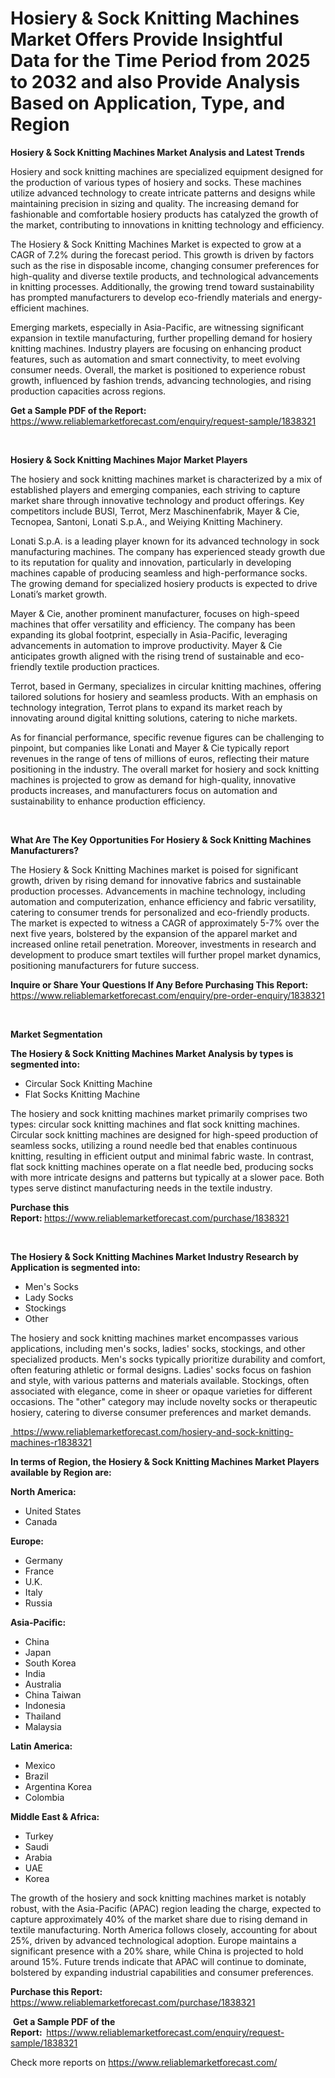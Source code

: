 <p><h1>Hosiery & Sock Knitting Machines Market Offers Provide Insightful Data for the Time Period from 2025 to 2032 and also Provide Analysis Based on Application, Type, and Region</h1></p><p><strong>Hosiery & Sock Knitting Machines Market Analysis and Latest Trends</strong></p>
<p><p>Hosiery and sock knitting machines are specialized equipment designed for the production of various types of hosiery and socks. These machines utilize advanced technology to create intricate patterns and designs while maintaining precision in sizing and quality. The increasing demand for fashionable and comfortable hosiery products has catalyzed the growth of the market, contributing to innovations in knitting technology and efficiency.</p><p>The Hosiery & Sock Knitting Machines Market is expected to grow at a CAGR of 7.2% during the forecast period. This growth is driven by factors such as the rise in disposable income, changing consumer preferences for high-quality and diverse textile products, and technological advancements in knitting processes. Additionally, the growing trend toward sustainability has prompted manufacturers to develop eco-friendly materials and energy-efficient machines.</p><p>Emerging markets, especially in Asia-Pacific, are witnessing significant expansion in textile manufacturing, further propelling demand for hosiery knitting machines. Industry players are focusing on enhancing product features, such as automation and smart connectivity, to meet evolving consumer needs. Overall, the market is positioned to experience robust growth, influenced by fashion trends, advancing technologies, and rising production capacities across regions.</p></p>
<p><strong>Get a Sample PDF of the Report:&nbsp;</strong> <a href="https://www.reliablemarketforecast.com/enquiry/request-sample/1838321?utm_campaign=2395&utm_medium=2&utm_source=Github&utm_content=ia&utm_term=28022025&utm_id=hosiery-sock-knitting-machines">https://www.reliablemarketforecast.com/enquiry/request-sample/1838321</a></p>
<p>&nbsp;</p>
<p><strong>Hosiery & Sock Knitting Machines Major Market Players</strong></p>
<p><p>The hosiery and sock knitting machines market is characterized by a mix of established players and emerging companies, each striving to capture market share through innovative technology and product offerings. Key competitors include BUSI, Terrot, Merz Maschinenfabrik, Mayer & Cie, Tecnopea, Santoni, Lonati S.p.A., and Weiying Knitting Machinery.</p><p>Lonati S.p.A. is a leading player known for its advanced technology in sock manufacturing machines. The company has experienced steady growth due to its reputation for quality and innovation, particularly in developing machines capable of producing seamless and high-performance socks. The growing demand for specialized hosiery products is expected to drive Lonati’s market growth.</p><p>Mayer & Cie, another prominent manufacturer, focuses on high-speed machines that offer versatility and efficiency. The company has been expanding its global footprint, especially in Asia-Pacific, leveraging advancements in automation to improve productivity. Mayer & Cie anticipates growth aligned with the rising trend of sustainable and eco-friendly textile production practices.</p><p>Terrot, based in Germany, specializes in circular knitting machines, offering tailored solutions for hosiery and seamless products. With an emphasis on technology integration, Terrot plans to expand its market reach by innovating around digital knitting solutions, catering to niche markets.</p><p>As for financial performance, specific revenue figures can be challenging to pinpoint, but companies like Lonati and Mayer & Cie typically report revenues in the range of tens of millions of euros, reflecting their mature positioning in the industry. The overall market for hosiery and sock knitting machines is projected to grow as demand for high-quality, innovative products increases, and manufacturers focus on automation and sustainability to enhance production efficiency.</p></p>
<p>&nbsp;</p>
<p><strong>What Are The Key Opportunities For Hosiery & Sock Knitting Machines Manufacturers?</strong></p>
<p><p>The Hosiery & Sock Knitting Machines market is poised for significant growth, driven by rising demand for innovative fabrics and sustainable production processes. Advancements in machine technology, including automation and computerization, enhance efficiency and fabric versatility, catering to consumer trends for personalized and eco-friendly products. The market is expected to witness a CAGR of approximately 5-7% over the next five years, bolstered by the expansion of the apparel market and increased online retail penetration. Moreover, investments in research and development to produce smart textiles will further propel market dynamics, positioning manufacturers for future success.</p></p>
<p><strong>Inquire or Share Your Questions If Any Before Purchasing This Report:</strong> <a href="https://www.reliablemarketforecast.com/enquiry/pre-order-enquiry/1838321?utm_campaign=2395&utm_medium=2&utm_source=Github&utm_content=ia&utm_term=28022025&utm_id=hosiery-sock-knitting-machines">https://www.reliablemarketforecast.com/enquiry/pre-order-enquiry/1838321</a></p>
<p>&nbsp;</p>
<p><strong>Market Segmentation</strong></p>
<p><strong>The Hosiery & Sock Knitting Machines Market Analysis by types is segmented into:</strong></p>
<p><ul><li>Circular Sock Knitting Machine</li><li>Flat Socks Knitting Machine</li></ul></p>
<p><p>The hosiery and sock knitting machines market primarily comprises two types: circular sock knitting machines and flat sock knitting machines. Circular sock knitting machines are designed for high-speed production of seamless socks, utilizing a round needle bed that enables continuous knitting, resulting in efficient output and minimal fabric waste. In contrast, flat sock knitting machines operate on a flat needle bed, producing socks with more intricate designs and patterns but typically at a slower pace. Both types serve distinct manufacturing needs in the textile industry.</p></p>
<p><strong>Purchase this Report:&nbsp;</strong><a href="https://www.reliablemarketforecast.com/purchase/1838321?utm_campaign=2395&utm_medium=2&utm_source=Github&utm_content=ia&utm_term=28022025&utm_id=hosiery-sock-knitting-machines">https://www.reliablemarketforecast.com/purchase/1838321</a></p>
<p>&nbsp;</p>
<p><strong>The Hosiery & Sock Knitting Machines Market Industry Research by Application is segmented into:</strong></p>
<p><ul><li>Men's Socks</li><li>Lady Socks</li><li>Stockings</li><li>Other</li></ul></p>
<p><p>The hosiery and sock knitting machines market encompasses various applications, including men's socks, ladies' socks, stockings, and other specialized products. Men's socks typically prioritize durability and comfort, often featuring athletic or formal designs. Ladies' socks focus on fashion and style, with various patterns and materials available. Stockings, often associated with elegance, come in sheer or opaque varieties for different occasions. The "other" category may include novelty socks or therapeutic hosiery, catering to diverse consumer preferences and market demands.</p></p>
<p><a href="https://www.reliablemarketforecast.com/hosiery-and-sock-knitting-machines-r1838321?utm_campaign=2395&utm_medium=2&utm_source=Github&utm_content=ia&utm_term=28022025&utm_id=hosiery-sock-knitting-machines">&nbsp;https://www.reliablemarketforecast.com/hosiery-and-sock-knitting-machines-r1838321</a></p>
<p><strong>In terms of Region, the Hosiery & Sock Knitting Machines Market Players available by Region are:</strong></p>
<p>
    <p> <strong> North America: </strong>
        <ul>
            <li>United States</li>
            <li>Canada</li>
        </ul>
        </p> 
    <p> <strong> Europe: </strong>
        <ul>
            <li>Germany</li>
            <li>France</li>
            <li>U.K.</li>
            <li>Italy</li>
            <li>Russia</li>
        </ul>
        </p> 
    <p> <strong> Asia-Pacific: </strong>
        <ul>
            <li>China</li>
            <li>Japan</li>
            <li>South Korea</li>
            <li>India</li>
            <li>Australia</li>
            <li>China Taiwan</li>
            <li>Indonesia</li>
            <li>Thailand</li>
            <li>Malaysia</li>
        </ul>
        </p> 
    <p> <strong> Latin America: </strong>
        <ul>
            <li>Mexico</li>
            <li>Brazil</li>
            <li>Argentina Korea</li>
            <li>Colombia</li>
        </ul>
        </p> 
    <p> <strong> Middle East & Africa: </strong>
        <ul>
            <li>Turkey</li>
            <li>Saudi</li>
            <li>Arabia</li>
            <li>UAE</li>
            <li>Korea</li>
        </ul>
    </p>
    </p>
<p><p>The growth of the hosiery and sock knitting machines market is notably robust, with the Asia-Pacific (APAC) region leading the charge, expected to capture approximately 40% of the market share due to rising demand in textile manufacturing. North America follows closely, accounting for about 25%, driven by advanced technological adoption. Europe maintains a significant presence with a 20% share, while China is projected to hold around 15%. Future trends indicate that APAC will continue to dominate, bolstered by expanding industrial capabilities and consumer preferences.</p></p>
<p><strong>Purchase this Report: </strong><a href="https://www.reliablemarketforecast.com/purchase/1838321?utm_campaign=2395&utm_medium=2&utm_source=Github&utm_content=ia&utm_term=28022025&utm_id=hosiery-sock-knitting-machines">https://www.reliablemarketforecast.com/purchase/1838321</a></p>
<p>&nbsp;<strong>Get a Sample PDF of the Report:&nbsp;&nbsp;</strong><a href="https://www.reliablemarketforecast.com/enquiry/request-sample/1838321?utm_campaign=2395&utm_medium=2&utm_source=Github&utm_content=ia&utm_term=28022025&utm_id=hosiery-sock-knitting-machines">https://www.reliablemarketforecast.com/enquiry/request-sample/1838321</a></p>
<p><strong></strong></p>
<p>Check more reports on <a href="https://www.reliablemarketforecast.com/?utm_campaign=2395&utm_medium=2&utm_source=Github&utm_content=ia&utm_term=28022025&utm_id=hosiery-sock-knitting-machines">https://www.reliablemarketforecast.com/</a></p>